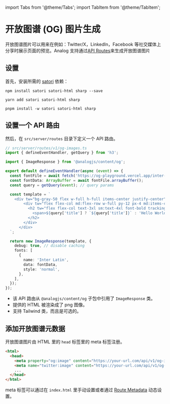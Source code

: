 import Tabs from '@theme/Tabs';
import TabItem from '@theme/TabItem';

# 开放图谱 (OG) 图片生成

开放图谱图片可以用来在例如：Twitter/X，LinkedIn，Facebook 等社交媒体上分享时展示页面的预览。Analog 支持通过[API Routes](./overview)来生成开放图谱图片

## 设置

首先，安装所需的 [satori](https://github.com/vercel/satori) 依赖：

<Tabs groupId="package-manager">
  <TabItem value="npm">

```shell
npm install satori satori-html sharp --save
```

  </TabItem>

  <TabItem label="Yarn" value="yarn">

```shell
yarn add satori satori-html sharp
```

  </TabItem>

  <TabItem value="pnpm">

```shell
pnpm install -w satori satori-html sharp
```

  </TabItem>
</Tabs>

## 设置一个 API 路由

然后，在 `src/server/routes` 目录下定义一个 API 路由。

```ts
// src/server/routes/v1/og-images.ts
import { defineEventHandler, getQuery } from 'h3';

import { ImageResponse } from '@analogjs/content/og';

export default defineEventHandler(async (event) => {
  const fontFile = await fetch('https://og-playground.vercel.app/inter-latin-ext-700-normal.woff');
  const fontData: ArrayBuffer = await fontFile.arrayBuffer();
  const query = getQuery(event); // query params

  const template = `
    <div tw="bg-gray-50 flex w-full h-full items-center justify-center">
        <div tw="flex flex-col md:flex-row w-full py-12 px-4 md:items-center justify-between p-8">
          <h2 tw="flex flex-col text-3xl sm:text-4xl font-bold tracking-tight text-gray-900 text-left">
            <span>${query['title'] ? `${query['title']}` : 'Hello World'}</span>
          </h2>
        </div>
      </div>    
  `;

  return new ImageResponse(template, {
    debug: true, // disable caching
    fonts: [
      {
        name: 'Inter Latin',
        data: fontData,
        style: 'normal',
      },
    ],
  });
});
```

- 该 API 路由从 `@analogjs/content/og` 子包中引用了 `ImageResponse` 类。
- 提供的 HTML 被渲染成了 png 图像。
- 支持 Tailwind 类，而且是可选的。

## 添加开放图谱元数据

开放图谱图片由 HTML 里的 `head` 标签里的 meta 标签注册。

```html
<html>
  <head>
    <meta property="og:image" content="https://your-url.com/api/v1/og-images?name=Developer" />
    <meta name="twitter:image" content="https://your-url.com/api/v1/og-images?name=Developer" key="twitter:image" />
    ...
  </head>
</html>
```

meta 标签可以通过在 `index.html` 里手动设置或者通过 [Route Metadata](/docs/features/routing/metadata#open-graph-meta-tags) 动态设置。
